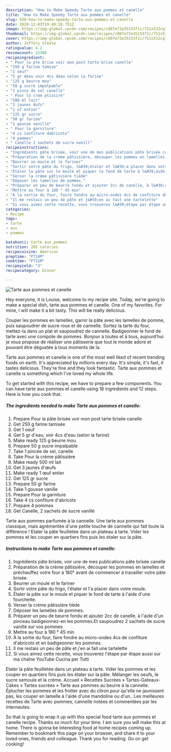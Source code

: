 ```yaml
---
description: "How to Make Speedy Tarte aux pommes et canelle"
title: "How to Make Speedy Tarte aux pommes et canelle"
slug: 930-how-to-make-speedy-tarte-aux-pommes-et-canelle
date: 2020-12-03T19:49:20.751Z
image: https://img-global.cpcdn.com/recipes/c007e73a35153f1c/751x532cq70/tarte-aux-pommes-et-canelle-photo-principale-de-la-recette.jpg
thumbnail: https://img-global.cpcdn.com/recipes/c007e73a35153f1c/751x532cq70/tarte-aux-pommes-et-canelle-photo-principale-de-la-recette.jpg
cover: https://img-global.cpcdn.com/recipes/c007e73a35153f1c/751x532cq70/tarte-aux-pommes-et-canelle-photo-principale-de-la-recette.jpg
author: Jeffery Steele
ratingvalue: 4.2
reviewcount: 15306
recipeingredient:
- " Pour la pte brise voir mon post tarte brise canelle"
- "250 g farine tamise"
- "1 oeuf"
- "5 gr deau voir 4cs deau selon la farine"
- "125 g beurre mou"
- "50 g sucre impalpable"
- "1 pince de sel canelle"
- " Pour la crme ptissire"
- "500 ml lait"
- "3 jaunes dufs"
- "1 uf entier"
- "125 gr sucre"
- "50 gr farine"
- "1 gousse vanille"
- " Pour la garniture"
- "4 cs confiture dabricots"
- "4 pommes"
- " Canelle 2 sachets de sucre vanill"
recipeinstructions:
- "Ingrédients pâte brisée, voir une de mes publications pâte brisée canelle"
- "Préparation de la crème pâtissière, découper les pommes en lamelles et préchauffez votre four à 180° avant de commencer à travailler votre pâte brisée."
- "Beurrer un moule et le fariner"
- "Sortir votre pâte du frigo, l&#39;étaler et l&#39;a placer dans votre moule."
- "Étaler la pâte sur le moule et piquer le fond de tarte à l&#39;aide d&#39;une fourchette."
- "Verser la crème pâtissière tiède"
- "Déposer les lamelles de pommes."
- "Préparer un peu de beurre fondu et ajouter 2cc de canelle, à l&#39;aide d&#39;un pinceau badigeonnez-en les pommes.Et saupoudrez 2 sachets de sucre vanillé sur vos pommes"
- "Mettre au four à 180 ° 45 min"
- "À la sortie du four, faire fondre au micro-ondes 4cs de confiture d&#39;abricots et en badigeonner les pommes."
- "Il me restais un peu de pâte et j&#39;en ai fait une tartelette"
- "Si vous aimez cette recette, vous trouverez l&#39;étape par étape aussi sur ma chaîne YouTube Cucina per Tutti"
categories:
- Recipe
tags:
- tarte
- aux
- pommes

katakunci: tarte aux pommes 
nutrition: 265 calories
recipecuisine: American
preptime: "PT24M"
cooktime: "PT31M"
recipeyield: "3"
recipecategory: Dinner

---
```



![Tarte aux pommes et canelle](https://img-global.cpcdn.com/recipes/c007e73a35153f1c/751x532cq70/tarte-aux-pommes-et-canelle-photo-principale-de-la-recette.jpg)

Hey everyone, it is Louise, welcome to my recipe site. Today, we're going to make a special dish, tarte aux pommes et canelle. One of my favorites. For mine, I will make it a bit tasty. This will be really delicious.

Couper les pommes en lamelles, garnir la pâte avec les lamelles de pomme, puis saupoudrer de sucre roux et de cannelle. Sortez la tarte du four, mettez-la dans un plat et saupoudrez de cannelle. Badigeonner le fond de tarte avec une compote de pommes. Bonjour à toutes et à tous, aujourd&#39;hui je vous propose de réaliser une pâtisserie que tout le monde adore et pouvant être dégustée à tous moments de la.

Tarte aux pommes et canelle is one of the most well liked of recent trending foods on earth. It's appreciated by millions every day. It's simple, it's fast, it tastes delicious. They're fine and they look fantastic. Tarte aux pommes et canelle is something which I've loved my whole life.


To get started with this recipe, we have to prepare a few components. You can have tarte aux pommes et canelle using 18 ingredients and 12 steps. Here is how you cook that.

<!--inarticleads1-->

##### The ingredients needed to make Tarte aux pommes et canelle:

1. Prepare  Pour la pâte brisée voir mon post tarte brisée canelle
1. Get 250 g farine tamisée
1. Get 1 oeuf
1. Get 5 gr d&#39;eau, voir 4cs d&#39;eau (selon la farine)
1. Make ready 125 g beurre mou
1. Prepare 50 g sucre impalpable
1. Take 1 pincée de sel, canelle
1. Take  Pour la crème pâtissière
1. Make ready 500 ml lait
1. Get 3 jaunes d&#39;œufs
1. Make ready 1 œuf entier
1. Get 125 gr sucre
1. Prepare 50 gr farine
1. Take 1 gousse vanille
1. Prepare  Pour la garniture
1. Take 4 cs confiture d&#39;abricots
1. Prepare 4 pommes
1. Get  Canelle, 2 sachets de sucre vanillé


Tarte aux pommes parfumée à la cannelle. Une tarte aux pommes classique, mais agrémentée d&#39;une petite touche de cannelle qui fait toute la différence ! Etaler la pâte feuilletée dans un plateau à tarte. Vider les pommes et les couper en quartiers fins puis les étaler sur la pâte. 

<!--inarticleads2-->

##### Instructions to make Tarte aux pommes et canelle:

1. Ingrédients pâte brisée, voir une de mes publications pâte brisée canelle
1. Préparation de la crème pâtissière, découper les pommes en lamelles et préchauffez votre four à 180° avant de commencer à travailler votre pâte brisée.
1. Beurrer un moule et le fariner
1. Sortir votre pâte du frigo, l&#39;étaler et l&#39;a placer dans votre moule.
1. Étaler la pâte sur le moule et piquer le fond de tarte à l&#39;aide d&#39;une fourchette.
1. Verser la crème pâtissière tiède
1. Déposer les lamelles de pommes.
1. Préparer un peu de beurre fondu et ajouter 2cc de canelle, à l&#39;aide d&#39;un pinceau badigeonnez-en les pommes.Et saupoudrez 2 sachets de sucre vanillé sur vos pommes
1. Mettre au four à 180 ° 45 min
1. À la sortie du four, faire fondre au micro-ondes 4cs de confiture d&#39;abricots et en badigeonner les pommes.
1. Il me restais un peu de pâte et j&#39;en ai fait une tartelette
1. Si vous aimez cette recette, vous trouverez l&#39;étape par étape aussi sur ma chaîne YouTube Cucina per Tutti


Etaler la pâte feuilletée dans un plateau à tarte. Vider les pommes et les couper en quartiers fins puis les étaler sur la pâte. Mélanger les oeufs, le sucre semoule et la crème. Accueil » Recettes Sucrées » Tartes-Gateaux-Cakes » Tartes sucrées » Tarte aux pommes au beurre à la cannelle. Éplucher les pommes et les frotter avec du citron pour qu&#39;elle ne jaunissent pas, les couper en lamelle à l&#39;aide d&#39;une mandoline ou d&#39;un.. Les meilleures recettes de Tarte avec pommes, cannelle notées et commentées par les internautes. 

So that is going to wrap it up with this special food tarte aux pommes et canelle recipe. Thanks so much for your time. I am sure you will make this at home. There is gonna be interesting food at home recipes coming up. Remember to bookmark this page on your browser, and share it to your loved ones, friends and colleague. Thank you for reading. Go on get cooking!
